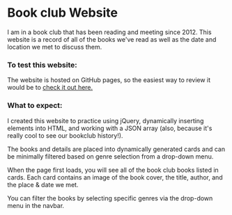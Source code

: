 
# Book club Website

I am in a book club that has been reading and meeting since 2012. This website is a record of all of the books we've read as well as the date and location we met to discuss them.

### To test this website:

The website is hosted on GitHub pages, so the easiest way to review it would be to [check it out here.](https://cgrimaud.github.io/bookclub/#)


### What to expect:

I created this website to practice using jQuery, dynamically inserting elements into HTML, and working with a JSON array (also, because it's really cool to see our bookclub history!).

The books and details are placed into dynamically generated cards and can be minimally filtered based on genre selection from a drop-down menu. 

When the page first loads, you will see all of the book club books listed in cards. Each card contains an image of the book cover, the title, author, and the place & date we met. 

You can filter the books by selecting specific genres via the drop-down menu in the navbar. 









